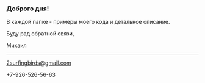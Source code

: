 ### Доброго дня!

В каждой папке - примеры моего кода и детальное описание. 

Буду рад обратной связи,

Михаил

***

2surfingbirds@gmail.com

+7-926-526-56-63
